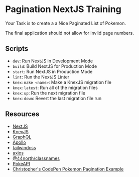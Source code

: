 # Pagination NextJS Training

Your Task is to create a a Nice Paginated List of Pokemon.

The final application should not allow for invlid page numbers.

## Scripts

-   `dev`: Run NextJS in Development Mode
-   `build`: Build NextJS for Production Mode
-   `start`: Run NextJS in Production Mode
-   `lint`: Run the NextJS Linter
-   `knex:make <name>`: Make a KnexJS migration file
-   `knex:latest`: Run all of the migration files
-   `knex:up`: Run the next migration file
-   `knex:down`: Revert the last migration file run

## Resources

-   [NextJS](https://nextjs.org/docs/getting-started)
-   [KnexJS](http://knexjs.org/)
-   [GraphQL](https://graphql.org/)
-   [Apollo](https://www.apollographql.com/blog/apollo-client/next-js/next-js-getting-started/)
-   [tailwindcss](https://tailwindcss.com/docs)
-   [axios](https://www.npmjs.com/package/axios)
-   [@44north/classnames](https://www.npmjs.com/package/@44north/classnames)
-   [PokeAPI](https://pokeapi.co/)
-   [Christopher's CodePen Pokemon Pagination Example](https://codepen.io/CodeVachon/pen/QWpwZqe)
